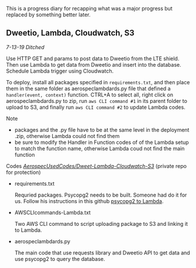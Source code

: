 This is a progress diary for recapping what was a major progress but replaced by something better later.

## Dweetio, Lambda, Cloudwatch, S3 
*7-13-19 Ditched*

Use HTTP GET and params to post data to Dweetio from the LTE shield. Then use Lambda to get data from Dweetio and insert into the database. Schedule Lambda trigger using Cloudwatch.

To deploy, install all packages specified in ```requirements.txt```, and then place them in the same folder as aerospeclambdards.py file that defined a ```handler(event, context)``` function. CTRL+A to select all, right click on aerospeclambdards.py to zip, run ```aws CLI command #1``` in its parent folder to upload to S3, and finally run ```aws CLI command #2``` to update Lambda codes.

Note
- packages and the .py file have to be at the same level in the deployment .zip, otherwise Lambda could not find them
- be sure to modify the Handler in Function codes of of the Lambda setup to match the function name, otherwise Lambda coud not find the main function

Codes *[AerospecUsedCodes/Dweet-Lambda-Cloudwatch-S3](https://github.com/hzy86/AerospecUsedCodes/tree/master/Dweetio-Lambda-Cloudwatch-S3)* (private repo for protection)
- requirements.txt

  Requried packages. Psycopg2 needs to be built. Someone had do it for us. Follow his instructions in this github [psycopg2 to Lambda](https://github.com/jkehler/awslambda-psycopg2).
  
- AWSCLIcommands-Lambda.txt

  Two AWS CLI command to script uploading package to S3 and linking it to Lambda.
  
- aerospeclambdards.py

  The main code that use requests library and Dweetio API to get data and use psycopg2 to query the database.
